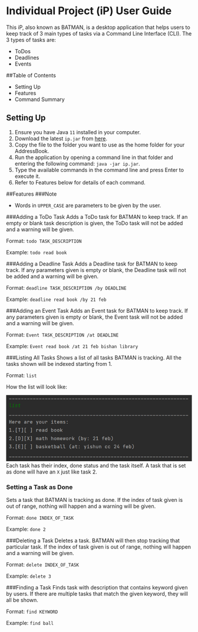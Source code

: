 # Individual Project (iP) User Guide

This iP, also known as BATMAN, is a desktop application that helps users to keep track of 3 main types of tasks via a 
Command Line Interface (CLI). The 3 types of tasks are:
- ToDos
- Deadlines
- Events

##Table of Contents

- Setting Up
- Features
- Command Summary

## Setting Up

1. Ensure you have Java `11` installed in your computer.
2. Download the latest `ip.jar` from [here](https://github.com/AnShengLee/ip/releases).
3. Copy the file to the folder you want to use as the home folder for your AddressBook.
4. Run the application by opening a command line in that folder and entering the following command: `java -jar ip.jar`.
5. Type the available commands in the command line and press Enter to execute it.
6. Refer to Features below for details of each command.

##Features
###Note
- Words in `UPPER_CASE` are parameters to be given by the user.

###Adding a ToDo Task
Adds a ToDo task for BATMAN to keep track. If an empty or blank task description is given, the ToDo task will not be 
added and a warning will be given.  

Format: `todo TASK_DESCRIPTION`

Example: `todo read book`

###Adding a Deadline Task
Adds a Deadline task for BATMAN to keep track. If any parameters given is empty or blank, the Deadline task will not be
added and a warning will be given.

Format: `deadline TASK_DESCRIPTION /by DEADLINE`

Example: `deadline read book /by 21 feb`

###Adding an Event Task
Adds an Event task for BATMAN to keep track. If any parameters given is empty or blank, the Event task will not be
added and a warning will be given.

Format: `Event TASK_DESCRIPTION /at DEADLINE`

Example: `Event read book /at 21 feb bishan library`

###Listing All Tasks
Shows a list of all tasks BATMAN is tracking. All the tasks shown will be indexed starting from 1.

Format: `list`

How the list will look like:

![list example](ip_list_example.png)
Each task has their index, done status and the task itself. A task that is set as done will have an `X` just like 
task 2.

### Setting a Task as Done
Sets a task that BATMAN is tracking as done. If the index of task given is out of range, nothing will happen and a 
warning will be given.

Format: `done INDEX_OF_TASK`

Example: `done 2`

###Deleting a Task
Deletes a task. BATMAN will then stop tracking that particular task. If the index of task given is out of range, nothing 
will happen and a warning will be given.

Format: `delete INDEX_OF_TASK`

Example: `delete 3`

###Finding a Task
Finds task with description that contains keyword given by users. If there are multiple tasks that match the given 
keyword, they will all be shown.

Format: `find KEYWORD`

Example: `find ball`




